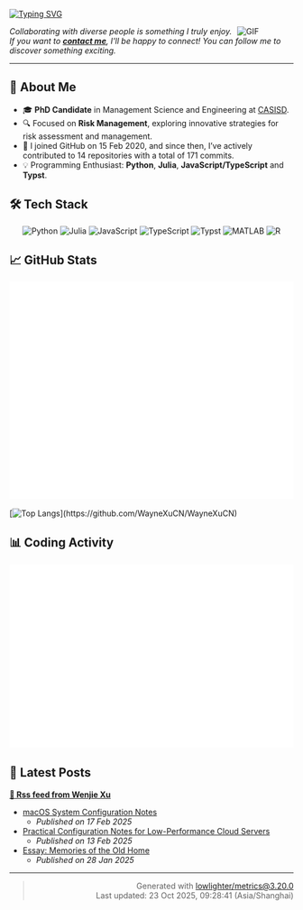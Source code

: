 <!-- 增强视觉吸引力的动态标题 -->
[![Typing SVG](https://readme-typing-svg.demolab.com/?lines=Hello!+👋+I'm+Wenjie+Xu!;PhD+Candidate+at+CASISD;Welcome+to+my+GitHub+Space!&size=28&width=600&pause=1000&color=1E90FF&center=false&vCenter=true&background=FFFFFF00)](https://git.io/typing-svg)

<img align="right" alt="GIF" src="https://media.giphy.com/media/LnQjpWaON8nhr21vNW/giphy.gif" width="100" title="Hi">

<p align="left">
  <em>Collaborating with diverse people is something I truly enjoy. <br> If you want to <b><a href="mailto:wenjie.xu.cn@outlook.com">contact me</a></b>, I'll be happy to connect! You can follow me to discover something exciting.</em>
</p>

---

## 📝 About Me

- 🎓 **PhD Candidate** in Management Science and Engineering at [CASISD](http://www.casisd.cn/).
- 🔍 Focused on **Risk Management**, exploring innovative strategies for risk assessment and management.
- 📅 I joined GitHub on 15 Feb 2020, and since then, I’ve actively contributed to 14 repositories with a total of 171 commits.
- 💡 Programming Enthusiast: **Python**, **Julia**, **JavaScript/TypeScript** and **Typst**.

## 🛠️ Tech Stack

<div align="center">

![Python](https://img.shields.io/badge/-Python-3776AB?style=for-the-badge&logo=python&logoColor=white)
![Julia](https://img.shields.io/badge/-Julia-9558B2?style=for-the-badge&logo=julia&logoColor=white)
![JavaScript](https://img.shields.io/badge/-JavaScript-F7DF1E?style=for-the-badge&logo=javascript&logoColor=black)
![TypeScript](https://img.shields.io/badge/-TypeScript-3178C6?style=for-the-badge&logo=typescript&logoColor=white)
![Typst](https://img.shields.io/badge/-Typst-239DAD?style=for-the-badge&logo=typst&logoColor=white)
![MATLAB](https://img.shields.io/badge/-MATLAB-0076A8?style=for-the-badge&logo=mathworks&logoColor=white)
![R](https://img.shields.io/badge/-R-276DC3?style=for-the-badge&logo=r&logoColor=white)

</div>

## 📈 GitHub Stats

![metrics.base](https://raw.githubusercontent.com/waynexucn/waynexucn/main/.cache/metrics.base.svg)

[![Top Langs](https://github-readme-stats.vercel.app/api/top-langs/?username=WayneXuCN&layout=compact&hide=javascript,html,scss,css,ruby,shell,Tex,Powershell,)](https://github.com/WayneXuCN/WayneXuCN)

## 📊 Coding Activity

![Isometric year calendar](https://raw.githubusercontent.com/waynexucn/waynexucn/main/.cache/metrics.plugin.isocalendar.fullyear.svg)

## 📝 Latest Posts

**[🗼 Rss feed from Wenjie Xu](https://waynexucn.github.io//)**
* [macOS System Configuration Notes](https://waynexucn.github.io//blog/2025/Mac%E7%B3%BB%E7%BB%9F%E9%85%8D%E7%BD%AE%E8%AE%B0%E5%BD%95/)
  * *Published on 17 Feb 2025*
* [Practical Configuration Notes for Low-Performance Cloud Servers](https://waynexucn.github.io//blog/2025/%E4%BD%8E%E9%85%8D%E4%BA%91%E6%9C%8D%E5%8A%A1%E5%99%A8%E9%85%8D%E7%BD%AE/)
  * *Published on 13 Feb 2025*
* [Essay: Memories of the Old Home](https://waynexucn.github.io//blog/2025/%E9%9A%8F%E7%AC%94%E5%B9%B4%E5%89%8D%E9%87%8D%E8%AE%BF%E6%97%A7%E5%B1%85/)
  * *Published on 28 Jan 2025*


---

<div align="right">

> Generated with [lowlighter/metrics@3.20.0](https://github.com/lowlighter/metrics)  
> Last updated: 23 Oct 2025, 09:28:41 (Asia/Shanghai)

</div>
